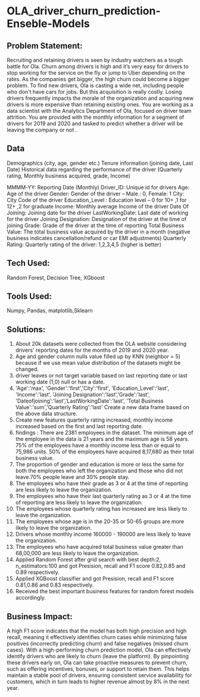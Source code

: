 # OLA_driver_churn_prediction-Enseble-Models

## Problem Statement:
Recruiting and retaining drivers is seen by industry watchers as a tough battle for Ola. Churn among drivers is high and it’s very easy for drivers to stop working for the service on the fly or jump to Uber depending on the rates.
As the companies get bigger, the high churn could become a bigger problem. To find new drivers, Ola is casting a wide net, including people who don’t have cars for jobs. But this acquisition is really costly. Losing drivers frequently impacts the morale of the organization and acquiring new drivers is more expensive than retaining existing ones.
You are working as a data scientist with the Analytics Department of Ola, focused on driver team attrition. You are provided with the monthly information for a segment of drivers for 2019 and 2020 and tasked to predict whether a driver will be leaving the company or not .

## Data
Demographics (city, age, gender etc.)
Tenure information (joining date, Last Date)
Historical data regarding the performance of the driver (Quarterly rating, Monthly business acquired, grade, Income)

MMMM-YY: Reporting Date (Monthly)
Driver_ID: Unique id for drivers
Age: Age of the driver
Gender: Gender of the driver – Male : 0, Female: 1
City: City Code of the driver
Education_Level : Education level – 0 for 10+ ,1 for 12+ ,2 for graduate
Income: Monthly average Income of the driver
Date Of Joining: Joining date for the driver
LastWorkingDate: Last date of working for the driver
Joining Designation: Designation of the driver at the time of joining
Grade: Grade of the driver at the time of reporting
Total Business Value: The total business value acquired by the driver in a month (negative business indicates cancellation/refund or car EMI adjustments)
Quarterly Rating: Quarterly rating of the driver: 1,2,3,4,5 (higher is better)

## Tech Used:
Random Forest, Decision Tree, XGboost

## Tools Used:
Numpy, Pandas, matplotlib,Sklearn

## Solutions:
1. About 20k datasets were collected from the OLA website considering drivers' reporting dates for the months of 2019 and 2020 year.
2. Age and gender column nulls value filled up by KNN (neighbor = 5) because if we use mean value distribution of the datasets might be changed.
3. driver leaves or not target variable based on last reporting date or last working date (1,0) null or has a date.
4. 'Age':'max', 'Gender':'first','City':'first',
 'Education_Level':'last', 'Income':'last',
 'Joining Designation':'last','Grade':'last',
 'Dateofjoining':'last','LastWorkingDate':'last',
 'Total Business Value':'sum','Quarterly Rating':'last'
Create a new data frame based on the above data structure.
5. Create new features quarterly rating increased, monthly income increased based on the first and last reporting date.
6.  findings :
There are 2381 employees in the dataset. The minimum age of the employee in the data is 21 years and the maximum age is 58 years. 75% of the employees have a monthly income less than or equal to 75,986 units. 50% of the employees have acquired 8,17,680 as their total business value.
7. The proportion of gender and education is more or less the same for both the employees who left the organization and those who did not leave.70% people leave and 30% people stay.
8. The employees who have their grade as 3 or 4 at the time of reporting are less likely to leave the organization.
9. The employees who have their last quarterly rating as 3 or 4 at the time of reporting are less likely to leave the organization.
10. The employees whose quarterly rating has increased are less likely to leave the organization.
11. The employees whose age is in the 20-35 or 50-65 groups are more likely to leave the organization.
12. Drivers whose monthly income 160000 - 190000 are less likely to leave the organization.
13. The employees who have acquired total business value greater than 68,00,000 are less likely to leave the organization.
14. Applied Random Forest after grid search with best depth:2, n_estimators:100 and got Presision, recall and F1 score 0.82,0.85 and 0.89 respectively.
15. Applied XGBoost classifier and  got Presision, recall and F1 score 0.81,0.86 and 0.83 respectively.
16. Received the best important business features for random forest models accordingly.

## Business Impact:
A high F1 score indicates that the model has both high precision and high recall, meaning it effectively identifies churn cases while minimizing false positives (incorrectly predicting churn) and false negatives (missed churn cases).
With a high-performing churn prediction model, Ola can effectively identify drivers who are likely to churn (leave the platform). By pinpointing these drivers early on, Ola can take proactive measures to prevent churn, such as offering incentives, bonuses, or support to retain them. This helps maintain a stable pool of drivers, ensuring consistent service availability for customers, which in turn leads to higher revenue
almost by 8% in the next year.






